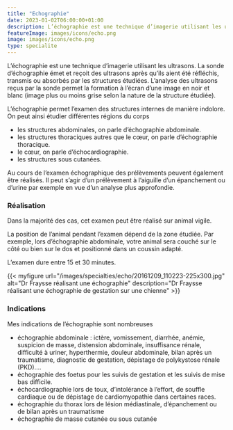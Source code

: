 ```yaml
---
title: "Echographie"
date: 2023-01-02T06:00:00+01:00
description: L’échographie est une technique d’imagerie utilisant les ultrasons. La sonde d’échographie émet et reçoit des ultrasons après qu’ils aient été réfléchis, transmis ou absorbés par les structures étudiées
featureImage: images/icons/echo.png
image: images/icons/echo.png
type: specialite
---
```


L’échographie est une technique d’imagerie utilisant les ultrasons. La sonde d’échographie émet et reçoit des ultrasons après qu’ils aient été réfléchis, transmis ou absorbés par les structures étudiées. L’analyse des ultrasons reçus par la sonde permet la formation à l’écran d’une image en noir et blanc (image plus ou moins grise selon la nature de la structure étudiée).


L’échographie permet l’examen des structures internes de manière indolore. On peut ainsi étudier différentes régions du corps
* les structures abdominales, on parle d’échographie abdominale.
* les structures thoraciques autres que  le cœur, on parle d’échographie thoracique.
* le cœur, on parle d’échocardiographie.
* les structures sous cutanées.


Au cours de l’examen échographique des prélèvements  peuvent également être réalisés. Il peut s’agir d’un prélèvement à l’aiguille d’un épanchement ou d’urine par exemple en vue d’un analyse plus approfondie.

### Réalisation

Dans la majorité des cas, cet examen peut être réalisé sur animal vigile.


La position de l’animal pendant l’examen dépend de la zone étudiée. Par exemple, lors d’échographie abdominale, votre animal sera couché sur le côté ou bien sur le dos et positionné dans un coussin adapté.


L’examen dure entre 15 et 30 minutes.

{{< myfigure 
    url="/images/specialties/echo/20161209_110223-225x300.jpg"
    alt="Dr Fraysse réalisant une échographie"
    description="Dr Fraysse réalisant une échographie de gestation sur une chienne" >}}




### Indications

Mes indications de l’échographie sont nombreuses
* échographie abdominale : ictère, vomissement, diarrhée, anémie, suspicion de masse, distension abdominale, insuffisance rénale, difficulté à uriner, hyperthermie, douleur abdominale, bilan après un traumatisme, diagnostic de gestation, dépistage de polykystose rénale (PKD)….
* échographie des foetus pour les suivis de gestation et les suivis de mise bas difficile.
* échocardiographie lors de toux, d’intolérance à l’effort, de souffle cardiaque ou de dépistage de cardiomyopathie dans certaines races.
* échographie du thorax lors de lésion médiastinale, d’épanchement ou de bilan après un traumatisme
* échographie de masse cutanée ou sous cutanée